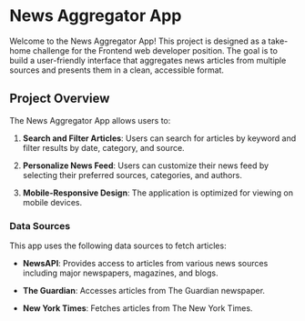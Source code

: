 # News Aggregator App

  

Welcome to the News Aggregator App! This project is designed as a take-home challenge for the Frontend web developer position. The goal is to build a user-friendly interface that aggregates news articles from multiple sources and presents them in a clean, accessible format.

  

## Project Overview

  

The News Aggregator App allows users to:

  

1. **Search and Filter Articles**: Users can search for articles by keyword and filter results by date, category, and source.

2. **Personalize News Feed**: Users can customize their news feed by selecting their preferred sources, categories, and authors.

3. **Mobile-Responsive Design**: The application is optimized for viewing on mobile devices.

  

### Data Sources

  

This app uses the following data sources to fetch articles:

  

- **NewsAPI**: Provides access to articles from various news sources including major newspapers, magazines, and blogs.

- **The Guardian**: Accesses articles from The Guardian newspaper.

- **New York Times**: Fetches articles from The New York Times.

  
